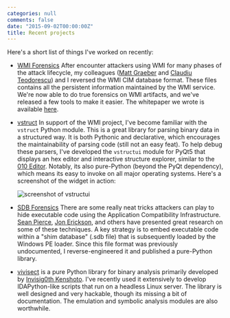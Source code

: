 ```yaml
---
categories: null
comments: false
date: "2015-09-02T00:00:00Z"
title: Recent projects
---
```


Here's a short list of things I've worked on recently:

  - [WMI Forensics](https://github.com/fireeye/flare-wmi) After encounter attackers using WMI for many phases of the attack lifecycle, my colleagues ([Matt Graeber](https://twitter.com/mattifestation) and [Claudiu Teodorescu](https://twitter.com/cteo13)) and I reversed the WMI CIM database format. These files contains all the persistent information maintained by the WMI service. We're now able to do true forensics on WMI artifacts, and we've released a few tools to make it easier. The whitepaper we wrote is available [here](https://www.fireeye.com/content/dam/fireeye-www/global/en/current-threats/pdfs/wp-windows-management-instrumentation.pdf).

  - [vstruct](https://github.com/williballenthin/python-pyqt5-vstructui) In support of the WMI project, I've become familiar with the `vstruct` Python module. This is a great library for parsing binary data in a structured way. It is both Pythonic and declarative, which encourages the maintainability of parsing code (still not an easy feat). To help debug these parsers, I've developed the `vstructui` module for PyQt5 that displays an hex editor and interactive structure explorer, similar to the [010 Editor](http://www.sweetscape.com/010editor/). Notably, its also pure-Python (beyond the PyQt dependency), which means its easy to invoke on all major operating systems. Here's a screenshot of the widget in action:

    ![screenshot of vstructui](/img/vstructui.png)

  - [SDB Forensics](https://github.com/williballenthin/python-sdb) There are some really neat tricks attackers can play to hide executable code using the Application Compatibility Infrastructure. [Sean Pierce](http://sdb.tools/about.html), [Jon Erickson](https://www.blackhat.com/docs/asia-14/materials/Erickson/Asia-14-Erickson-Persist-It-Using-And-Abusing-Microsofts-Fix-It-Patches.pdf), and others have presented great research on some of these techniques. A key strategy is to embed executable code within a "shim database" (.sdb file) that is subsequently loaded by the Windows PE loader. Since this file format was previously undocumented, I reverse-engineered it and published a pure-Python library.

  - [vivisect](https://github.com/vivisect/vivisect) is a pure Python library for binary analysis primarily developed by [Invisig0th Kenshoto](http://visi.kenshoto.com/viki/MainPage). I've recently used it extensively to develop IDAPython-like scripts that run on a headless Linux server. The library is well designed and very hackable, though its missing a bit of documentation. The emulation and symbolic analysis modules are also worthwhile.
